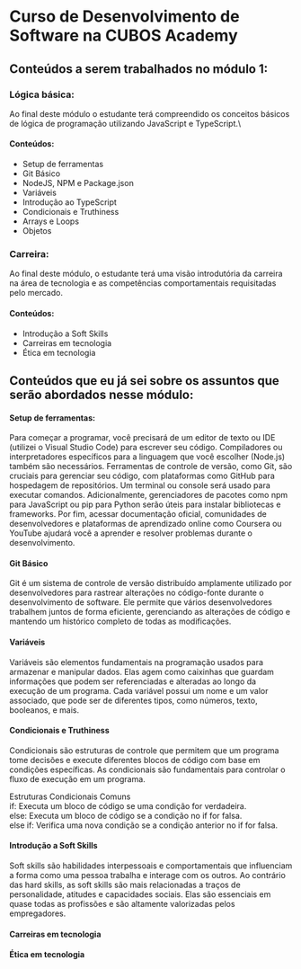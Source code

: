 
# Curso de Desenvolvimento de Software na CUBOS Academy

## Conteúdos a serem trabalhados no módulo 1:

### Lógica básica: 
Ao final deste módulo o estudante terá
compreendido os conceitos básicos de lógica de
programação utilizando JavaScript e TypeScript.\
#### Conteúdos:
- Setup de ferramentas
- Git Básico
- NodeJS, NPM e Package.json
- Variáveis
- Introdução ao TypeScript
- Condicionais e Truthiness
- Arrays e Loops
- Objetos
### Carreira: 
Ao final deste módulo, o estudante terá uma visão
introdutória da carreira na área de tecnologia e as competências
comportamentais requisitadas pelo mercado.
#### Conteúdos:
- Introdução a Soft Skills
- Carreiras em tecnologia
- Ética em tecnologia
## Conteúdos que eu já sei sobre os assuntos que serão abordados nesse módulo:
#### Setup de ferramentas: 
Para começar a programar, você precisará de um editor de texto ou IDE (utilizei o Visual Studio Code) para escrever seu código. Compiladores ou interpretadores específicos para a linguagem que você escolher (Node.js) também são necessários. Ferramentas de controle de versão, como Git, são cruciais para gerenciar seu código, com plataformas como GitHub para hospedagem de repositórios. Um terminal ou console será usado para executar comandos. Adicionalmente, gerenciadores de pacotes como npm para JavaScript ou pip para Python serão úteis para instalar bibliotecas e frameworks. Por fim, acessar documentação oficial, comunidades de desenvolvedores e plataformas de aprendizado online como Coursera ou YouTube ajudará você a aprender e resolver problemas durante o desenvolvimento.
#### Git Básico
Git é um sistema de controle de versão distribuído amplamente utilizado por desenvolvedores para rastrear alterações no código-fonte durante o desenvolvimento de software. Ele permite que vários desenvolvedores trabalhem juntos de forma eficiente, gerenciando as alterações de código e mantendo um histórico completo de todas as modificações.
#### Variáveis
Variáveis são elementos fundamentais na programação usados para armazenar e manipular dados. Elas agem como caixinhas que guardam informações que podem ser referenciadas e alteradas ao longo da execução de um programa. Cada variável possui um nome e um valor associado, que pode ser de diferentes tipos, como números, texto, booleanos, e mais.
#### Condicionais e Truthiness
Condicionais são estruturas de controle que permitem que um programa tome decisões e execute diferentes blocos de código com base em condições específicas. As condicionais são fundamentais para controlar o fluxo de execução em um programa.

Estruturas Condicionais Comuns\
if: Executa um bloco de código se uma condição for verdadeira.\
else: Executa um bloco de código se a condição no if for falsa.\
else if: Verifica uma nova condição se a condição anterior no if for falsa.
#### Introdução a Soft Skills
Soft skills são habilidades interpessoais e comportamentais que influenciam a forma como uma pessoa trabalha e interage com os outros. Ao contrário das hard skills, as soft skills são mais relacionadas a traços de personalidade, atitudes e capacidades sociais. Elas são essenciais em quase todas as profissões e são altamente valorizadas pelos empregadores.
#### Carreiras em tecnologia
#### Ética em tecnologia
